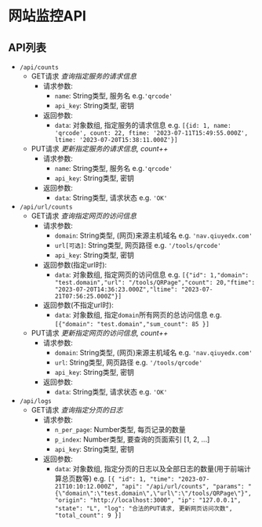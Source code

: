 # 网站监控API

## API列表

- `/api/counts`
  - GET请求 *查询指定服务的请求信息*
    - 请求参数:
      - `name`: String类型, 服务名 e.g.`'qrcode'`
      - `api_key`: String类型, 密钥
    - 返回参数:
      - `data`: 对象数组, 指定服务的请求信息 e.g. `[{id: 1, name: 'qrcode', count: 22, ftime: '2023-07-11T15:49:55.000Z', ltime: '2023-07-20T15:38:11.000Z'}]`
  - PUT请求 *更新指定服务的请求信息, count++*
    - 请求参数:
      - `name`: String类型, 服务名 e.g.`'qrcode'`
      - `api_key`: String类型, 密钥
    - 返回参数:
      - `data`: String类型, 请求状态 e.g. `'OK'`
- `/api/url/counts`
  - GET请求 *查询指定网页的访问信息*
    - 请求参数:
      - `domain`: String类型, (网页)来源主机域名 e.g. `'nav.qiuyedx.com'`
      - `url[可选]`: String类型, 网页路径 e.g. `'/tools/qrcode'`
      - `api_key`: String类型, 密钥
    - 返回参数(指定url时):
      - `data`: 对象数组, 指定网页的访问信息 e.g. `[{"id": 1,"domain": "test.domain","url": "/tools/QRPage","count": 20,"ftime": "2023-07-20T14:36:23.000Z","ltime": "2023-07-21T07:56:25.000Z"}]`
    - 返回参数(不指定url时): 
      - `data`: 对象数组, 指定`domain`所有网页的总访问信息 e.g.`[{"domain": "test.domain","sum_count": 85 }]`
  - PUT请求 *更新指定网页的访问信息, count++*
    - 请求参数:
      - `domain`: String类型, (网页)来源主机域名 e.g. `'nav.qiuyedx.com'`
      - `url`: String类型, 网页路径 e.g. `'/tools/qrcode'`
      - `api_key`: String类型, 密钥
    - 返回参数:
      - `data`: String类型, 请求状态 e.g. `'OK'`
- `/api/logs`
  - GET请求 *查询指定分页的日志*
    - 请求参数: 
      - `n_per_page`: Number类型, 每页记录的数量
      - `p_index`: Number类型, 要查询的页面索引 [1, 2, ...]
      - `api_key`: String类型, 密钥
    - 返回参数:
      - `data`: 对象数组, 指定分页的日志以及全部日志的数量(用于前端计算总页数等) e.g. `[{
        "id": 1,
        "time": "2023-07-21T10:10:12.000Z",
        "api": "/api/url/counts",
        "params": "{\"domain\":\"test.domain\",\"url\":\"/tools/QRPage\"}",
        "origin": "http://localhost:3000",
        "ip": "127.0.0.1",
        "state": "L",
        "log": "合法的PUT请求, 更新网页访问次数",
        "total_count": 9
        }]`